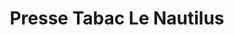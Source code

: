 ---
title: "Presse Tabac Le Nautilus"
url: /mauguio/presse-tabac-le-nautilus/
shop: marchand de journaux
---